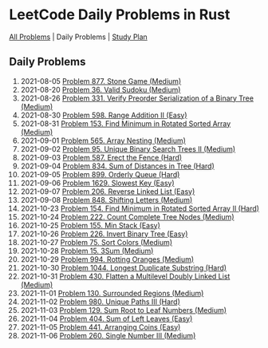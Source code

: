 LeetCode Daily Problems in Rust
===============================

[All Problems](README.md) | Daily Problems | [Study Plan](STUDY_PLAN.md)

Daily Problems
--------------

1. 2021-08-05 [Problem 877. Stone Game (Medium)](problem_0877/)
2. 2021-08-20 [Problem 36. Valid Sudoku (Medium)](problem_0036/)
3. 2021-08-26 [Problem 331. Verify Preorder Serialization of a Binary Tree (Medium)](problem_0331/)
4. 2021-08-30 [Problem 598. Range Addition II (Easy)](problem_0598/)
5. 2021-08-31 [Problem 153. Find Minimum in Rotated Sorted Array (Medium)](problem_0153/)
6. 2021-09-01 [Problem 565. Array Nesting (Medium)](problem_0565/)
7. 2021-09-02 [Problem 95. Unique Binary Search Trees II (Medium)](problem_0095/)
8. 2021-09-03 [Problem 587. Erect the Fence (Hard)](problem_0587/)
9. 2021-09-04 [Problem 834. Sum of Distances in Tree (Hard)](problem_0834/)
10. 2021-09-05 [Problem 899. Orderly Queue (Hard)](problem_0899/)
11. 2021-09-06 [Problem 1629. Slowest Key (Easy)](problem_1629/)
12. 2021-09-07 [Problem 206. Reverse Linked List (Easy)](problem_0206/)
13. 2021-09-08 [Problem 848. Shifting Letters (Medium)](problem_0848/)
14. 2021-10-23 [Problem 154. Find Minimum in Rotated Sorted Array II (Hard)](problem_0154/)
15. 2021-10-24 [Problem 222. Count Complete Tree Nodes (Medium)](problem_0222/)
16. 2021-10-25 [Problem 155. Min Stack (Easy)](problem_0155/)
17. 2021-10-26 [Problem 226. Invert Binary Tree (Easy)](problem_0226/)
18. 2021-10-27 [Problem 75. Sort Colors (Medium)](problem_0075/)
19. 2021-10-28 [Problem 15. 3Sum (Medium)](problem_0015/)
20. 2021-10-29 [Problem 994. Rotting Oranges (Medium)](problem_0994/)
21. 2021-10-30 [Problem 1044. Longest Duplicate Substring (Hard)](problem_1044/)
22. 2021-10-31 [Problem 430. Flatten a Multilevel Doubly Linked List (Medium)](problem_0430/)
23. 2021-11-01 [Problem 130. Surrounded Regions (Medium)](problem_0130/)
24. 2021-11-02 [Problem 980. Unique Paths III (Hard)](problem_0980/)
25. 2021-11-03 [Problem 129. Sum Root to Leaf Numbers (Medium)](problem_0129/)
26. 2021-11-04 [Problem 404. Sum of Left Leaves (Easy)](problem_0404/)
27. 2021-11-05 [Problem 441. Arranging Coins (Easy)](problem_0441/)
28. 2021-11-06 [Problem 260. Single Number III (Medium)](problem_0260/)
